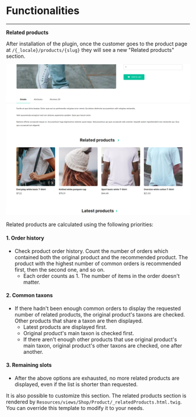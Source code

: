 # Functionalities

---
**Related products**

After installation of the plugin, once the customer goes to the product page at `/{_locale}/products/{slug}` they will see a new "Related products" section.

<div align="center">
    <img src="./doc/related_products.png"/>
</div>

Related products are calculated using the following priorities:

#### 1. Order history

- Check product order history. Count the number of orders which contained both the original product and the recommended product. The product with the highest number of common orders is recommended first, then the second one, and so on.
    * Each order counts as 1. The number of items in the order doesn't matter.

#### 2. Common taxons
- If there hadn't been enough common orders to display the requested number of related products, the original product's taxons are checked. Other products that share a taxon are then displayed.
    * Latest products are displayed first.
    * Original product's main taxon is checked first.
    * If there aren't enough other products that use original product's main taxon, original product's other taxons are checked, one after another.

#### 3. Remaining slots
- After the above options are exhausted, no more related products are displayed, even if the list is shorter than requested.

It is also possible to customize this section. The related products section is rendered by `Resources/views/Shop/Product/_relatedProducts.html.twig`. You can override this template to modify it to your needs.
